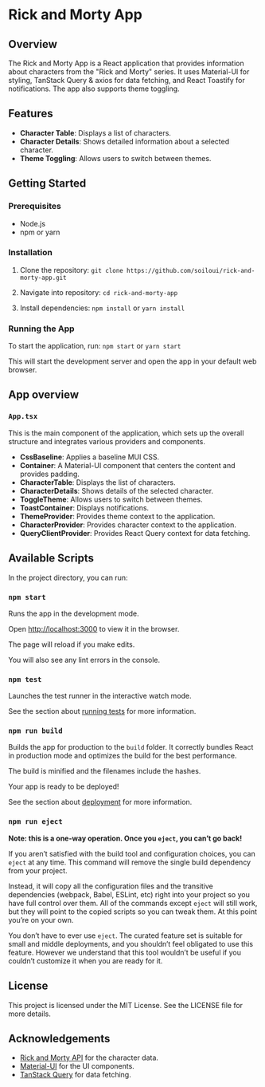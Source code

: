 # Rick and Morty App

## Overview

The Rick and Morty App is a React application that provides information about characters from the "Rick and Morty" series. It uses Material-UI for styling, TanStack Query & axios for data fetching, and React Toastify for notifications. The app also supports theme toggling.

## Features

- **Character Table**: Displays a list of characters.
- **Character Details**: Shows detailed information about a selected character.
- **Theme Toggling**: Allows users to switch between themes.

## Getting Started

### Prerequisites

- Node.js
- npm or yarn

### Installation

1.  Clone the repository:
    `git clone https://github.com/soiloui/rick-and-morty-app.git`

2.  Navigate into repository:
    `cd rick-and-morty-app`

3.  Install dependencies:
    `npm install`
    or
    `yarn install`

### Running the App

To start the application, run:
`npm start`
or
`yarn start`

This will start the development server and open the app in your default web browser.

## App overview

### `App.tsx`

This is the main component of the application, which sets up the overall structure and integrates various providers and components.

- **CssBaseline**: Applies a baseline MUI CSS.
- **Container**: A Material-UI component that centers the content and provides padding.
- **CharacterTable**: Displays the list of characters.
- **CharacterDetails**: Shows details of the selected character.
- **ToggleTheme**: Allows users to switch between themes.
- **ToastContainer**: Displays notifications.
- **ThemeProvider**: Provides theme context to the application.
- **CharacterProvider**: Provides character context to the application.
- **QueryClientProvider**: Provides React Query context for data fetching.

## Available Scripts

In the project directory, you can run:

### `npm start`

Runs the app in the development mode.

Open [http://localhost:3000](http://localhost:3000) to view it in the browser.

The page will reload if you make edits.

You will also see any lint errors in the console.

### `npm test`

Launches the test runner in the interactive watch mode.

See the section about [running tests](https://facebook.github.io/create-react-app/docs/running-tests) for more information.

### `npm run build`

Builds the app for production to the `build` folder.
It correctly bundles React in production mode and optimizes the build for the best performance.

The build is minified and the filenames include the hashes.

Your app is ready to be deployed!

See the section about [deployment](https://facebook.github.io/create-react-app/docs/deployment) for more information.

### `npm run eject`

**Note: this is a one-way operation. Once you `eject`, you can’t go back!**

If you aren’t satisfied with the build tool and configuration choices, you can `eject` at any time. This command will remove the single build dependency from your project.

Instead, it will copy all the configuration files and the transitive dependencies (webpack, Babel, ESLint, etc) right into your project so you have full control over them. All of the commands except `eject` will still work, but they will point to the copied scripts so you can tweak them. At this point you’re on your own.

You don’t have to ever use `eject`. The curated feature set is suitable for small and middle deployments, and you shouldn’t feel obligated to use this feature. However we understand that this tool wouldn’t be useful if you couldn’t customize it when you are ready for it.

## License

This project is licensed under the MIT License. See the LICENSE file for more details.

## Acknowledgements

- [Rick and Morty API](https://rickandmortyapi.com/) for the character data.
- [Material-UI](https://mui.com/) for the UI components.
- [TanStack Query](https://tanstack.com/query/latest) for data fetching.
